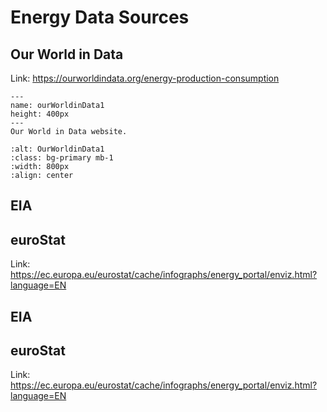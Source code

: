 # Energy Data Sources

## Our World in Data

Link: https://ourworldindata.org/energy-production-consumption 


```{figure} section4_ourworldindata_1.PNG
---
name: ourWorldinData1
height: 400px
---
Our World in Data website.
```

```{image} ../images/section4/section4_ourworldindata_1.PNG
:alt: OurWorldinData1
:class: bg-primary mb-1
:width: 800px
:align: center
```


## EIA

## euroStat

Link: https://ec.europa.eu/eurostat/cache/infographs/energy_portal/enviz.html?language=EN

## EIA

## euroStat

Link: https://ec.europa.eu/eurostat/cache/infographs/energy_portal/enviz.html?language=EN